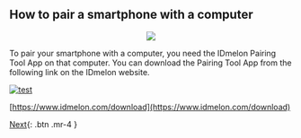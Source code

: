## How to pair a smartphone with a computer
<p align="center">
  <img src="/mobilehelp/assets/images/download-to-pc.png">
</p>

To pair your smartphone with a computer, you need the IDmelon Pairing Tool App on that computer.
You can download the Pairing Tool App from the following link on the IDmelon website.


[![test](https://img.youtube.com/vi/qKSqwyebCos/0.jpg)](https://www.youtube.com/watch?v=qKSqwyebCos)


[https://www.idmelon.com/download](https://www.idmelon.com/download)

[Next](http://example.com/){: .btn .mr-4 }
